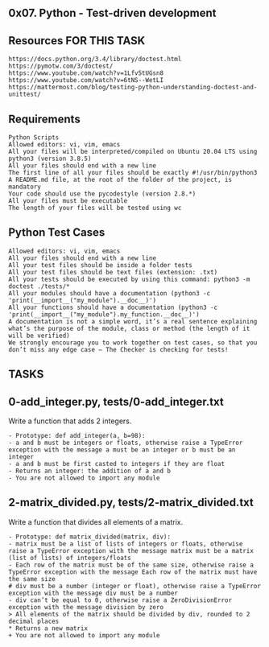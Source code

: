 ## 0x07. Python - Test-driven development

## Resources FOR THIS TASK
	
	https://docs.python.org/3.4/library/doctest.html
	https://pymotw.com/3/doctest/
	https://www.youtube.com/watch?v=1Lfv5tUGsn8
	https://www.youtube.com/watch?v=6tNS--WetLI
	https://mattermost.com/blog/testing-python-understanding-doctest-and-unittest/

## Requirements

	Python Scripts
	Allowed editors: vi, vim, emacs
	All your files will be interpreted/compiled on Ubuntu 20.04 LTS using python3 (version 3.8.5)
	All your files should end with a new line
	The first line of all your files should be exactly #!/usr/bin/python3
	A README.md file, at the root of the folder of the project, is mandatory
	Your code should use the pycodestyle (version 2.8.*)
	All your files must be executable
	The length of your files will be tested using wc

## Python Test Cases

	Allowed editors: vi, vim, emacs
	All your files should end with a new line
	All your test files should be inside a folder tests
	All your test files should be text files (extension: .txt)
	All your tests should be executed by using this command: python3 -m doctest ./tests/*
	All your modules should have a documentation (python3 -c 'print(__import__("my_module").__doc__)')
	All your functions should have a documentation (python3 -c 'print(__import__("my_module").my_function.__doc__)')
	A documentation is not a simple word, it’s a real sentence explaining what’s the purpose of the module, class or method (the length of it will be verified)
	We strongly encourage you to work together on test cases, so that you don’t miss any edge case – The Checker is checking for tests!

## TASKS

## 0-add_integer.py, tests/0-add_integer.txt

Write a function that adds 2 integers.

	- Prototype: def add_integer(a, b=98):
	- a and b must be integers or floats, otherwise raise a TypeError exception with the message a must be an integer or b must be an integer
	- a and b must be first casted to integers if they are float
	- Returns an integer: the addition of a and b
	- You are not allowed to import any module

## 2-matrix_divided.py, tests/2-matrix_divided.txt

Write a function that divides all elements of a matrix.

	- Prototype: def matrix_divided(matrix, div):
	- matrix must be a list of lists of integers or floats, otherwise raise a TypeError exception with the message matrix must be a matrix (list of lists) of integers/floats
	- Each row of the matrix must be of the same size, otherwise raise a TypeError exception with the message Each row of the matrix must have the same size
	# div must be a number (integer or float), otherwise raise a TypeError exception with the message div must be a number
	- div can’t be equal to 0, otherwise raise a ZeroDivisionError exception with the message division by zero
	> All elements of the matrix should be divided by div, rounded to 2 decimal places
	* Returns a new matrix
	+ You are not allowed to import any module
